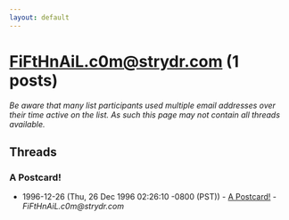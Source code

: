 ```yaml
---
layout: default
---
```


# FiFtHnAiL.c0m@strydr.com (1 posts)

_Be aware that many list participants used multiple email addresses over their time active on the list. As such this page may not contain all threads available._

## Threads

### A Postcard!
+ 1996-12-26 (Thu, 26 Dec 1996 02:26:10 -0800 (PST)) - [A Postcard!](/archive/1996/12/d220b034179a2abe8bc2992ecc227db173b29e7ff603eae25f6a8c2e20c84cad) - _FiFtHnAiL.c0m@strydr.com_

